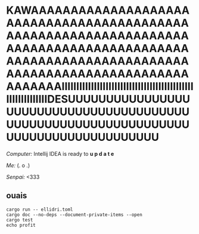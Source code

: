 # KAWAAAAAAAAAAAAAAAAAAAAAAAAAAAAAAAAAAAAAAAAAAAAAAAAAAAAAAAAAAAAAAAAAAAAAAAAAAAAAAAAAAAAAAAAAAAAAAAAAAAAAAAAAAAAAAAAAAAAAAAAAAAAAAAAAAAAAAAAAAAAAAIIIIIIIIIIIIIIIIIIIIIIIIIIIIIIIIIIIIIIIIIIIIIIIIIIIIIIIIIIIDESUUUUUUUUUUUUUUUUUUUUUUUUUUUUUUUUUUUUUUUUUUUUUUUUUUUUUUUUUUUUUUUUUUUUUUUUUUUUUUUUUUUU

*Computer:* Intellij IDEA is ready to **u p d a t e**

*Me:* (. o .)

*Senpai:* <333

## ouais

```
cargo run -- ellidri.toml
cargo doc --no-deps --document-private-items --open
cargo test
echo profit
```
